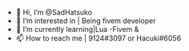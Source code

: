 - 👋 Hi, I’m @SadHatsuko
- 👀 I’m interested in | Being fivem developer
- 🌱 I’m currently learning|Lua -Fivem &
- 📫 How to reach me | 9124#3097 or Hacuki#6056

<!---
SadHatsuko/SadHatsuko is a ✨ special ✨ repository because its `README.md` (this file) appears on your GitHub profile.
You can click the Preview link to take a look at your changes.
--->

